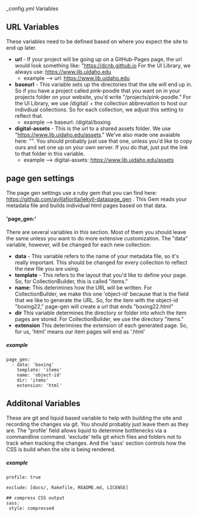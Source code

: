 _config.yml Variables 


## URL Variables

These variables need to be defined based on where you expect the site to end up later. 

- **url** - If your project will be going up on a GitHub-Pages page, the url would look something like: "https://dcnb.github.io For the UI Library, we always use:  https://www.lib.uidaho.edu
    - example --> url: https://www.lib.uidaho.edu
- **baseurl** - This variable sets up the directories that the site will end up in. So if you have a project called pink-poodle that you want on in your projects folder on your website, you'd write "/projects/pink-poodle." For the UI Library, we use /digital/ + the collection abbreviation to host our indivdiual collections. So for each collection, we adjust this setting to reflect that. 
    - example --> baseurl: /digital/boxing 
- **digital-assets** - This is the url to a shared assets folder. We use "https://www.lib.uidaho.edu/assets." We've also made one avaiable here: "". You should probably just use that one, unless you'd like to copy ours and set one up on your own server. If you do that, just put the link to that folder in this variable. 
  - example --> digital-assets: https://www.lib.uidaho.edu/assets

## page gen settings 
The page gen settings use a ruby gem that you can find here: <https://github.com/avillafiorita/jekyll-datapage_gen>	. This Gem reads your metadata file and builds individual html pages based on that data. 

#### 'page_gen:'
There are several variables in this section. Most of them you should leave the same unless you want to do more extensive customization. The "data" variable, however, will be changed for each new collection: 

- **data** - This variable refers to the name of your metadata file, so it's really important. This should be changed for every collection to reflect the new file you are using. 
- **template** - This refers to the layout that you'd like to define your page. So, for CollectionBuilder, this is called "items."
- **name:** This deterimines how the URL will be written. For CollectionBuilder, we make this one 'object-id' because that is the field that we like to generate the URL. So, for the item with the object-id "boxing22," page-gen will create a url that ends "boxing22.html"
- **dir** This variable determines the directory or folder into which the item pages are stored. For CollectionBuilder, we use the directory "items."
- **extension** This deterimines the extension of each generated page. So, for us, 'html' means our item pages will end as '.html' 

##### example
	page_gen:
	  - data: 'boxing'
	    template: 'items'
	    name: 'object-id'
	    dir: 'items'
	    extension: 'html'   

## Additonal Variables

These are git and liquid based variable to help with building the site and recording the changes via git. You should probably just leave them as they are. The "profile' field allows liquid to determine bottlenecks via a commandline command. 'exclude' tells git which files and folders not to track when tracking the changes. And the 'sass' section controls how the CSS is build when the site is being rendered. 

##### example
	profile: true
	
    exclude: [docs/, Rakefile, README.md, LICENSE]

	## compress CSS output
	sass:
	 style: compressed
